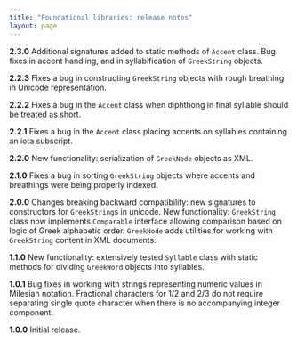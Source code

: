 ```yaml
---
title: "Foundational libraries: release notes"
layout: page
---
```

**2.3.0** Additional signatures added to static methods of `Accent` class. Bug fixes in accent handling, and in syllabification of `GreekString` objects.

**2.2.3** Fixes a bug in constructing `GreekString` objects with rough breathing in Unicode representation.

**2.2.2** Fixes a bug in the `Accent` class when diphthong in final syllable should be treated as short.

**2.2.1** Fixes a bug in the `Accent` class placing accents on syllables containing an iota subscript.

**2.2.0** New functionality: serialization of `GreekNode` objects as XML.

**2.1.0** Fixes a bug in sorting `GreekString` objects where accents and breathings were being properly indexed.

**2.0.0** Changes breaking backward compatibility: new signatures to constructors for `GreekString`s in unicode.  New functionality:  `GreekString` class now implements `Comparable` interface allowing comparison based on logic of Greek alphabetic order.  `GreekNode` adds utilities for working with `GreekString` content in XML documents.

**1.1.0** New functionality:  extensively tested `Syllable` class with static methods for dividing `GreekWord` objects into syllables.

**1.0.1** Bug fixes in working with strings representing numeric values in Milesian notation.  Fractional characters for 1/2 and 2/3 do not require separating single quote character when there is no accompanying integer component.

**1.0.0** Initial release.
